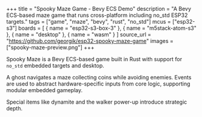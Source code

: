 +++
title = "Spooky Maze Game - Bevy ECS Demo"
description = "A Bevy ECS-based maze game that runs cross-platform including no_std ESP32 targets."
tags = ["game", "maze", "bevy", "rust", "no_std"]
mcus = ["esp32-s3"]
boards = [
  { name = "esp32-s3-box-3" },
  { name = "m5stack-atom-s3" },
  { name = "desktop" },
  { name = "wasm" }
]
source_url = "https://github.com/georgik/esp32-spooky-maze-game"
images = ["spooky-maze-preview.png"]
+++

Spooky Maze is a Bevy ECS-based game built in Rust with support for `no_std` embedded targets and desktop.

A ghost navigates a maze collecting coins while avoiding enemies. Events are used to abstract hardware-specific inputs from core logic, supporting modular embedded gameplay.

Special items like dynamite and the walker power-up introduce strategic depth.

